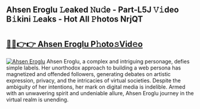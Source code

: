 ## Ahsen Eroglu 𝙻eaked 𝙽u𝚍e - Part-L5J 𝚅𝚒deo B𝚒kini 𝙻eaks - Hot All 𝙿hotos NrjQT

# <h2><a href="http://ld4j8e.urlbe.top/?page=Ahsen+Eroglu">🔗🔗👉👉 Ahsen Eroglu P𝚑oto𝚜Vid𝚎o</a></h2>

[![Ahsen Eroglu](https://i.imgur.com/eBuTRDB.gif)](http://ld4j8e.urlbe.top/?page=Ahsen+Eroglu)
Ahsen Eroglu, a complex and intriguing personage, defies simple labels. Her unorthodox approach to building a web persona has magnetized and offended followers, generating debates on artistic expression, privacy, and the intricacies of virtual societies. Despite the ambiguity of her intentions, her mark on digital media is indelible. Armed with an unwavering spirit and undeniable allure, Ahsen Eroglu journey in the virtual realm is unending.
